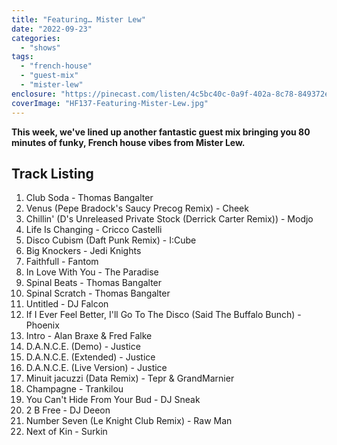 ```yaml
---
title: "Featuring… Mister Lew"
date: "2022-09-23"
categories: 
  - "shows"
tags: 
  - "french-house"
  - "guest-mix"
  - "mister-lew"
enclosure: "https://pinecast.com/listen/4c5bc40c-0a9f-402a-8c78-849372e0711a.mp3 77894595 audio/mpeg "
coverImage: "HF137-Featuring-Mister-Lew.jpg"
---
```


**This week, we've lined up another fantastic guest mix bringing you 80 minutes of funky, French house vibes from Mister Lew.**

## Track Listing

1. Club Soda - Thomas Bangalter
2. Venus (Pepe Bradock's Saucy Precog Remix) - Cheek
3. Chillin' (D's Unreleased Private Stock (Derrick Carter Remix)) - Modjo
4. Life Is Changing - Cricco Castelli
5. Disco Cubism (Daft Punk Remix) - I:Cube
6. Big Knockers - Jedi Knights
7. Faithfull - Fantom
8. In Love With You - The Paradise
9. Spinal Beats - Thomas Bangalter
10. Spinal Scratch - Thomas Bangalter
11. Untitled - DJ Falcon
12. If I Ever Feel Better, I'll Go To The Disco (Said The Buffalo Bunch) - Phoenix
13. Intro - Alan Braxe & Fred Falke
14. D.A.N.C.E. (Demo) - Justice
15. D.A.N.C.E. (Extended) - Justice
16. D.A.N.C.E. (Live Version) - Justice
17. Minuit jacuzzi (Data Remix) - Tepr & GrandMarnier
18. Champagne - Trankilou
19. You Can't Hide From Your Bud - DJ Sneak
20. 2 B Free - DJ Deeon
21. Number Seven (Le Knight Club Remix) - Raw Man
22. Next of Kin - Surkin

